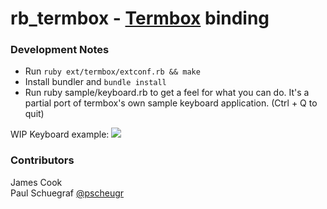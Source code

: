 rb_termbox - [Termbox](https://github.com/nsf/termbox) binding
====================

### Development Notes ###
- Run ```ruby ext/termbox/extconf.rb && make```
- Install bundler and ````bundle install````
- Run ruby sample/keyboard.rb to get a feel for what you can do. It's a partial port of termbox's own sample keyboard application.  (Ctrl + Q to quit)

WIP Keyboard example:
<img src="http://i.imgur.com/aslMxFi.png"/>

### Contributors ###
James Cook  
Paul Schuegraf [@pscheugr](https://github.com/pschuegr)
